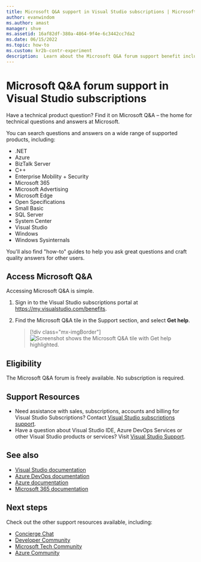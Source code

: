 ```yaml
---
title: Microsoft Q&A support in Visual Studio subscriptions | Microsoft Docs
author: evanwindom
ms.author: amast
manager: shve
ms.assetid: 16af82df-380a-4864-9f4e-6c3442cc7da2
ms.date: 06/15/2022
ms.topic: how-to
ms.custom: kr2b-contr-experiment
description:  Learn about the Microsoft Q&A forum support benefit included in selected Visual Studio subscriptions.
---
```


# Microsoft Q&A forum support in Visual Studio subscriptions

Have a technical product question? Find it on Microsoft Q&A – the home for technical questions and answers at Microsoft.

You can search questions and answers on a wide range of supported products, including:

+ .NET
+ Azure
+ BizTalk Server
+ C++
+ Enterprise Mobility + Security
+ Microsoft 365
+ Microsoft Advertising
+ Microsoft Edge
+ Open Specifications
+ Small Basic
+ SQL Server
+ System Center
+ Visual Studio
+ Windows
+ Windows Sysinternals

You'll also find "how-to" guides to help you ask great questions and craft quality answers for other users.

## Access Microsoft Q&A

Accessing Microsoft Q&A is simple.

1. Sign in to the Visual Studio subscriptions portal at <https://my.visualstudio.com/benefits>.
1. Find the Microsoft Q&A tile in the Support section, and select **Get help**.

   > [!div class="mx-imgBorder"]
   > ![Screenshot shows the Microsoft Q&A tile with Get help highlighted.](_img/vs-microsoft-qa/vs-microsoft-qa-tile.png "Select 'Get help' to connect to the Microsoft Q&A forum")

## Eligibility

The Microsoft Q&A forum is freely available.  No subscription is required. 

## Support Resources

+ Need assistance with sales, subscriptions, accounts and billing for Visual Studio Subscriptions?  Contact [Visual Studio subscriptions support](https://my.visualstudio.com/gethelp).
+ Have a question about Visual Studio IDE, Azure DevOps Services or other Visual Studio products or services?  Visit [Visual Studio Support](https://visualstudio.microsoft.com/support/).

## See also

+ [Visual Studio documentation](/visualstudio/)
+ [Azure DevOps documentation](/azure/devops/)
+ [Azure documentation](/azure/)
+ [Microsoft 365 documentation](/microsoft-365/)

## Next steps

Check out the other support resources available, including:

+ [Concierge Chat](vs-concierge-chat.md)
+ [Developer Community](vs-developer-community.md)
+ [Microsoft Tech Community](vs-microsoft-tech-community.md)
+ [Azure Community](vs-azure-community.md)